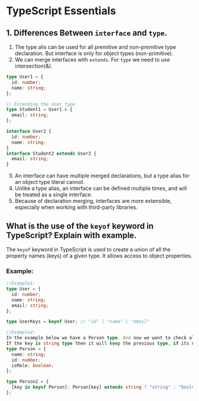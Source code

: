 # TypeScript Essentials

## 1. Differences Between `interface` and `type`.
1. The type alis can be used for all premitive and non-premitive type declaration. But interface is only for  object types (non-primitive).
2. We can merge interfaces with `extends`. For `type` we need to use intersection(&).
```ts
type User1 = {
  id: number;
  name: string;
};

// Extending the User type
type Student1 = User1 & {
  email: string;
};

interface User2 {
  id: number;
  name: string;
}
interface Student2 extends User2 {
  email: string;
}

```
3. An interface can have multiple merged declarations, but a type alias for an object type literal cannot.
4. Unlike a type alias, an interface can be defined multiple times, and will be treated as a single interface.
5. Because of declaration merging, interfaces are more extensible, especially when working with third-party libraries.



## What is the use of the `keyof` keyword in TypeScript? Explain with example.

The `keyof` keyword in TypeScript is used to create a union of all the property names (keys) of a given type. 
It allows access to object properties.

### Example:
```ts
//Example1:
type User = {
  id: number;
  name: string;
  email: string;
};

type UserKeys = keyof User; // "id" | "name" | "email"

//Example2:
In the example below we have a Person type. And now we want to check all the available properties dynamicaly and create a new type Person2.
If the key is string type then it will keep the previous type, if its not a string then it will be changed to boolean.
type Person = {
  name: string;
  id: number;
  isMale: boolean;
};

type Person2 = {
  [key in keyof Person]: Person[key] extends string ? "string" : "boolean";
};
```
